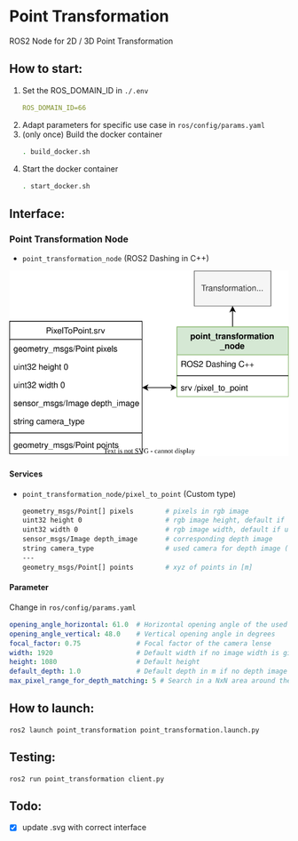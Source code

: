 # Point Transformation

ROS2 Node for 2D / 3D Point Transformation

## How to start:

1. Set the ROS_DOMAIN_ID in `./.env`
    ```yaml
    ROS_DOMAIN_ID=66
    ```
2. Adapt parameters for specific use case in `ros/config/params.yaml`
3. (only once) Build the docker container
    ```bash
    . build_docker.sh
    ```
4. Start the docker container
    ```bash
    . start_docker.sh
    ```

## Interface:

### Point Transformation Node

- `point_transformation_node` (ROS2 Dashing in C++)

![point_transformation_node](docs/point_transformation_node.svg)

#### Services

- `point_transformation_node/pixel_to_point` (Custom type)

    ```bash
    geometry_msgs/Point[] pixels        # pixels in rgb image
    uint32 height 0                     # rgb image height, default if unassigned = 0
    uint32 width 0                      # rgb image width, default if unassigned = 0
    sensor_msgs/Image depth_image       # corresponding depth image
    string camera_type                  # used camera for depth image ("roboception" or "realsense")
    ---
    geometry_msgs/Point[] points        # xyz of points in [m]
    ```

#### Parameter

Change in `ros/config/params.yaml`

```yaml
opening_angle_horizontal: 61.0  # Horizontal opening angle of the used Camera (Roboception) in degrees
opening_angle_vertical: 48.0    # Vertical opening angle in degrees
focal_factor: 0.75              # Focal factor of the camera lense
width: 1920                     # Default width if no image width is given to the service
height: 1080                    # Default height
default_depth: 1.0              # Default depth in m if no depth image is given
max_pixel_range_for_depth_matching: 5 # Search in a NxN area around the correct pixel if it is nan
```

## How to launch:
    ros2 launch point_transformation point_transformation.launch.py

## Testing:

    ros2 run point_transformation client.py

## Todo:

- [x] update .svg with correct interface
